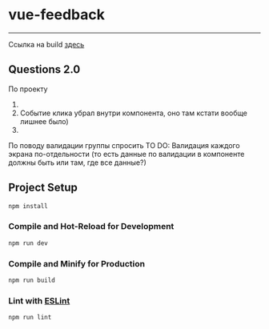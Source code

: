 # vue-feedback
---
Ссылка на build [здесь](https://zinchandrey.github.io/feedback-vue-app/)

## Questions 2.0

По проекту

1. 
2. Событие клика убрал внутри компонента, оно там кстати вообще лишнее было)
3.


По поводу валидации группы спросить 
TO DO:
Валидация каждого экрана по-отдельности (то есть данные по валидации в компоненте должны быть или там, где все данные?)

## Project Setup

```sh
npm install
```

### Compile and Hot-Reload for Development

```sh
npm run dev
```

### Compile and Minify for Production

```sh
npm run build
```

### Lint with [ESLint](https://eslint.org/)

```sh
npm run lint
```
